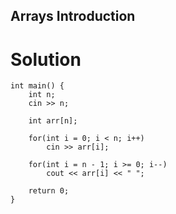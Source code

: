 ## Arrays Introduction

# Solution
```
int main() {
    int n;
    cin >> n;
    
    int arr[n];
    
    for(int i = 0; i < n; i++)
        cin >> arr[i];
    
    for(int i = n - 1; i >= 0; i--)
        cout << arr[i] << " ";
    
    return 0;
}

```